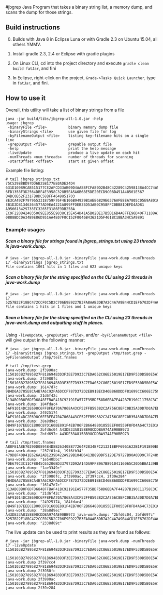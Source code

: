 #jbgrep
Java Program that takes a binary string list, a memory dump, and scans the dump for those strings.

## Build instructions
0) Builds with Java 8 in Eclipse Luna or with Gradle 2.3 on Ubuntu 15.04, all others YMMV.

1) Install gradle 2.3, 2.4 or Eclipse with gradle plugins

2) On Linux CLI, cd into the project directory and execute ```gradle clean build fatJar```, and fini

3) In Eclipse, right-click on the project, ```Grade->Tasks Quick Launcher```, type in ```fatJar```, and fini.

## How to use it
Overall, this utility will take a list of binary strings from a file
```
java -jar build/libs/jbgrep-all-1.0.jar -help
usage: jbgrep
 -binaryFile <file>          binary memory dump file
 -binaryStrings <file>       use given file for log
 -byFilenameOutput <file>    listing key-filename hits on a single line
 -grepOutput <file>          grepable output file
 -help                       print the help message
 -liveUpdate                 produce a live update on each hit
 -numThreads <num_threads>   number of threads for scanning
 -startOffset <offset>       start at given offset
```

Example file listing:
```
# tail jbgrep_strings.txt
75C529B8BD97DD6B25B177EE0ADE24D4
631D10989CAB515177CE2AFCD33AB09D4AA88FCFA89D2B48C42289C42598138A4CC74A5AA9FC2B72034F959269610803
6FD1358F3D2564DBF4E3958C328B5EA5A6B68E5DE20ECD9C08D451A48501E567
B4BC0B52F231FB8DC58BFF4649851703
8E3CA492F7979653318759F76F4E106B94929B1AEE6829E6376AFE8EA7805C05E9A801C93C0E77949484D92480FA5D81
EB1D2D81346364577AD9EA4221A899FFDEB35D53AB0C958FFC0BB81DEFD4AD81
A956613429733EC3265E3186E9DB258A
EC9F2208424835069EE855E9838C15E454D41A5B02BE17B5B16B4A8FFE96D40F71108A137FC47A7DD2BAFFF822B7A0D5
0888BDC0A34B9E86D951AA4E07F0C152F0046B43621D5F461BC18BA34C5A9891
```

### Example usages
##### Scan a binary file for strings found in *jbgrep_strings.txt* using 23 threads in *java-work.dump*.
```
# java -jar jbgrep-all-1.0.jar -binaryFile java-work.dump -numThreads 17 -binaryStrings jbgrep_strings.txt
File contains 1061 hits in 1 files and 623 unique keys
```
##### Scan a binary file for the string specified on the *CLI* using 23 threads in *java-work.dump*
```
# java -jar jbgrep-all-1.0.jar -binaryFile java-work.dump -numThreads 17 5257B22F18BC472CCF0C5D2C706E9E9227B3FA8AAB3DB7A2C4A7A9B44CD1EF6702DF4AC72BD9A0447571B45A0756603A
File contains 1 hits in 1 files and 1 unique keys
```

##### Scan a binary file for the string specified on the *CLI* using 23 threads in *java-work.dump* and outputting stuff in places.  

Using `-liveUpdate`, `-grepOutput <file>`, and/or `-byFilenameOutput <file>` will give output in the following manner:

```
# java -jar jbgrep-all-1.0.jar -binaryFile java-work.dump -numThreads 17 -binaryStrings jbgrep_strings.txt -grepOutput /tmp/test.grep -byFilenameOutput /tmp/test.fnames

# tail /tmp/test.grep 
java-work.dump: 2f3990ac 1150103B27895827F81B694B3D3F3EE7D933C7EDA052C86E25019E17ED9F530D5B0E5A7568DE0491B3A0ACE44C3818F4
java-work.dump: 2f3980fc 1150103B27895827F81B694B3D3F3EE7D933C7EDA052C86E25019E17ED9F530D5B0E5A7568DE0491B3A0ACE44C3818F4
java-work.dump: 16147d7c 9B4D6A3705E8CA4B7A6C92FA6DCCF787D372D2EB91BECD46B868DDDF81699CC606EC759EA9B30684F51A904454066AAE
java-work.dump: 21d6f42c 313ABC0B0F6DFD6848FFBAF41BC92191EA577F35BDF58D6EBA7F44287B190C11758C3C73417B98A320D0120FFE73FE0C
java-work.dump: 184fdac4 5AF91014DC2E698C6FFBFEA70A7068A43CF52FFB59382C2A756C8EFC0B35A30D7D0A7EDC23552C1CB0B29B0FC1381470
java-work.dump: 24925174 5AF91014DC2E698C6FFBFEA70A7068A43CF52FFB59382C2A756C8EFC0B35A30D7D0A7EDC23552C1CB0B29B0FC1381470
java-work.dump: 38a8d9ec 0B49F107EEECEB00CB7D160BE891F4EB706F2B6648801855EEF00559F8FD4A64C73E01C7C05BED2EA1D897D95AA448A0
java-work.dump: 2bfd6c04 A43DE33A8158B98CDDBA974AE90BB973
java-work.dump: 2bfd697c A43DE33A8158B98CDDBA974AE90BB973

# tail /tmp/test.fnames 
A80FE1A8E70290D0894B4D8B263408877264F2834BFC21321EBFF6961622B1F191B90E82C28E768134EC8896BE88ED16 java-work.dump: "237f01c4, 19f6fb34"
479D8F40D41E626A2AB1239D422A929B104D6413B89DDF512DE79727B90A0DD9C7F2489B14AA5D1BA71087DF2F85BA14 java-work.dump: "1e540bbc"
FDE679C3C11CFB845C65206BD337972D92A14DA9FF89A7B89104116065C20D5BBA139BB7C8910CC105E304D0A0753E3C java-work.dump: "1ae3349c"
1150103B27895827F81B694B3D3F3EE7D933C7EDA052C86E25019E17ED9F530D5B0E5A7568DE0491B3A0ACE44C3818F4 java-work.dump: "2f3980fc, 2f3990ac, 2f397cc4, 2f39e284"
9B4D6A3705E8CA4B7A6C92FA6DCCF787D372D2EB91BECD46B868DDDF81699CC606EC759EA9B30684F51A904454066AAE java-work.dump: "16147d7c"
313ABC0B0F6DFD6848FFBAF41BC92191EA577F35BDF58D6EBA7F44287B190C11758C3C73417B98A320D0120FFE73FE0C java-work.dump: "21d6f42c"
5AF91014DC2E698C6FFBFEA70A7068A43CF52FFB59382C2A756C8EFC0B35A30D7D0A7EDC23552C1CB0B29B0FC1381470 java-work.dump: "24925174, 184fdac4"
0B49F107EEECEB00CB7D160BE891F4EB706F2B6648801855EEF00559F8FD4A64C73E01C7C05BED2EA1D897D95AA448A0 java-work.dump: "38a8d9ec"
A43DE33A8158B98CDDBA974AE90BB973 java-work.dump: "2bfd6c04, 2bfd697c"
5257B22F18BC472CCF0C5D2C706E9E9227B3FA8AAB3DB7A2C4A7A9B44CD1EF6702DF4AC72BD9A0447571B45A0756603A java-work.dump: "2338d09c"
```

The live update can be used to print results as they are found as follows:

```
# java -jar jbgrep-all-1.0.jar -binaryFile java-work.dump -numThreads 17 -liveUpdate 1150103B27895827F81B694B3D3F3EE7D933C7EDA052C86E25019E17ED9F530D5B0E5A7568DE0491B3A0ACE44C3818F4

1150103B27895827F81B694B3D3F3EE7D933C7EDA052C86E25019E17ED9F530D5B0E5A7568DE0491B3A0ACE44C3818F4: java-work.dump 2f397cc4
1150103B27895827F81B694B3D3F3EE7D933C7EDA052C86E25019E17ED9F530D5B0E5A7568DE0491B3A0ACE44C3818F4: java-work.dump 2f3980fc
1150103B27895827F81B694B3D3F3EE7D933C7EDA052C86E25019E17ED9F530D5B0E5A7568DE0491B3A0ACE44C3818F4: java-work.dump 2f3990ac
1150103B27895827F81B694B3D3F3EE7D933C7EDA052C86E25019E17ED9F530D5B0E5A7568DE0491B3A0ACE44C3818F4: java-work.dump 2f39e284
```
